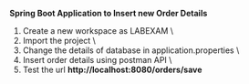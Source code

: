 **Spring Boot Application to Insert new Order Details**

1. Create a new workspace as LABEXAM  \
2. Import the project  \
3. Change the details of database in application.properties \
4. Insert order details using postman API  \
5. Test the url **http://localhost:8080/orders/save**  

